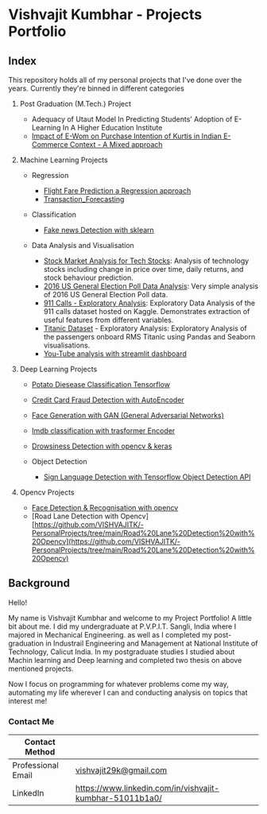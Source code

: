 # Vishvajit Kumbhar - Projects Portfolio

## Index

This repository holds all of my personal projects that I've done over the years. Currently they're binned in different categories

1. Post Graduation (M.Tech.) Project
   - Adequacy of Utaut Model In Predicting Students’ Adoption of E-Learning In A Higher Education Institute
   - [Impact of E-Wom on Purchase Intention of Kurtis in Indian E-Commerce Context - A Mixed approach](https://github.com/VISHVAJITK/-PersonalProjects/tree/main/Impact%20of%20E-Wom%20on%20Purchase%20Intention%20of%20Kurtis%20in%20Indian%20E-Commerce%20Context)



2. Machine Learning Projects
   - Regression
     - [Flight Fare Prediction a Regression approach](https://github.com/VISHVAJITK/-PersonalProjects/tree/main/Flight%20Fare%20Prediction%20a%20Regression%20approach)
     - [Transaction_Forecasting](https://github.com/VISHVAJITK/-PersonalProjects/tree/main/Transaction_Forecasting)



   - Classification
     - [Fake news Detection with sklearn](https://github.com/VISHVAJITK/-PersonalProjects/tree/main/Fake%20news%20Detection%20with%20sklearn)



   - Data Analysis and Visualisation
     
     - [Stock Market Analysis for Tech Stocks](https://github.com/VISHVAJITK/-PersonalProjects/blob/main/Stock%20Market%20Analysis%20for%20Tech%20Stocks.ipynb): Analysis of technology stocks including change in price over time, daily returns, and stock behaviour prediction.
     - [2016 US General Election Poll Data Analysis](https://github.com/VISHVAJITK/-PersonalProjects/blob/main/2016%20General%20Election%20Poll%20Analysis.ipynb): Very simple analysis of 2016 US General Election Poll data.
     - [911 Calls - Exploratory Analysis](https://github.com/VISHVAJITK/-PersonalProjects/blob/main/911%20Calls%20-%20Exploratory%20Analysis.ipynb): Exploratory Data Analysis of the 911 calls dataset hosted on Kaggle. Demonstrates extraction of useful features from different variables.
     - [Titanic Dataset](https://github.com/VISHVAJITK/-PersonalProjects/blob/main/Titanic%20Dataset%20-%20Exploratory%20Analysis.ipynb) - Exploratory Analysis: Exploratory Analysis of the passengers onboard RMS Titanic using Pandas and Seaborn visualisations.
     - [You-Tube analysis with streamlit dashboard](https://github.com/VISHVAJITK/-PersonalProjects/tree/main/You-Tube%20analysis%20with%20streamlit%20dashboard)



3. Deep Learning Projects
   - [Potato Diesease Classification Tensorflow](https://github.com/VISHVAJITK/-PersonalProjects/tree/main/Potato%20Diesease%20Classification%20Tensorflow)
   - [Credit Card Fraud Detection with AutoEncoder](https://github.com/VISHVAJITK/-PersonalProjects/tree/main/Credit%20Card%20Fraud%20Detection%20with%20AutoEncoder)
   - [Face Generation with GAN (General Adversarial Networks)](https://github.com/VISHVAJITK/-PersonalProjects/tree/main/Face%20Generation%20with%20GAN%20(General%20Adversarial%20Networks))
   - [Imdb classification with trasformer Encoder](https://github.com/VISHVAJITK/-PersonalProjects/tree/main/Imdb%20classification%20with%20trasformer%20Encoder)
   - [Drowsiness Detection with opencv & keras](https://github.com/VISHVAJITK/-PersonalProjects/tree/main/Drowsiness%20Detection%20with%20opencv%20%26%20keras)
   

   - Object Detection
     - [Sign Language Detection with Tensorflow Object Detection API](https://github.com/VISHVAJITK/-PersonalProjects/tree/main/Sign%20Language%20Detection%20with%20%20Tensorflow%20Object%20Detection%20API)



4. Opencv Projects

   - [Face Detection & Recognisation with opencv](https://github.com/VISHVAJITK/-PersonalProjects/tree/main/Face%20Detection%20%26%20Recognisation%20with%20opencv)
   - [Road Lane Detection with Opencv][https://github.com/VISHVAJITK/-PersonalProjects/tree/main/Road%20Lane%20Detection%20with%20Opencv](https://github.com/VISHVAJITK/-PersonalProjects/tree/main/Road%20Lane%20Detection%20with%20Opencv)



## Background

Hello! 

My name is Vishvajit Kumbhar and welcome to my Project Portfolio! A little bit about me. I did my undergraduate at P.V.P.I.T. Sangli, India where I majored in Mechanical Engineering. as well as I completed my post-graduation in Industrail Engineering and Management at National Institute of Technology, Calicut India. In my postgraduate studies I studied about Machin learning and Deep learning and completed two thesis on above mentioned projects. 

Now I focus on programming for whatever problems come my way, automating my life wherever I can and conducting analysis on topics that interest me!

### Contact Me

| Contact Method |  |
| --- | --- |
| Professional Email | vishvajit29k@gmail.com |
| LinkedIn | https://www.linkedin.com/in/vishvajit-kumbhar-51011b1a0/ |